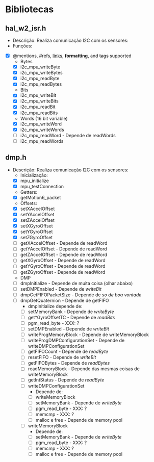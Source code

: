 # Bibliotecas

## hal_w2_isr.h
* Descrição: Realiza comunicação I2C com os sensores:
* Funções:
- [x] @mentions, #refs, [links](), **formatting**, and <del>tags</del> supported
	* Bytes
	- [x] i2c_mpu_writeByte
	- [x] i2c_mpu_writeBytes
	- [x] i2c_mpu_readByte
	- [x] i2c_mpu_readBytes
	* Bits
	- [x] i2c_mpu_writeBit
	- [x] i2c_mpu_writeBits
	- [x] i2c_mpu_readBit
	- [x] i2c_mpu_readBits
	* Words (16 bit variable)
	- [x] i2c_mpu_writeWord
	- [x] i2c_mpu_writeWords
	- [ ] i2c_mpu_readWord - Depende de readWords
	- [ ] i2c_mpu_readWords

## dmp.h
* Descrição: Realiza comunicação I2C com os sensores:
	* Inicialização:
	- [x] mpu_initialize
	- [x] mpu_testConnection
	* Getters:	
	- [x] getMotion6_packet
	* Offsets:
	- [x] setXAccelOffset
	- [x] setYAccelOffset
	- [x] setZAccelOffset
	- [x] setXGyroOffset
	- [x] setYGyroOffset
	- [x] setZGyroOffset
	- [ ] getXAccelOffset - Depende de readWord
	- [ ] getYAccelOffset - Depende de readWord
	- [ ] getZAccelOffset - Depende de readWord
	- [ ] getXGyroOffset - Depende de readWord
	- [ ] getYGyroOffset - Depende de readWord
	- [ ] getZGyroOffset - Depende de readWord
	* DMP
	- [ ] dmpInitialize - Depende de muita coisa (olhar abaixo)
	- [ ] setDMPEnabled - Depende de *writeBit*
	- [ ] dmpGetFIFOPacketSize - Depende de *so de boa vontade*
	- [ ] dmpGetQuaternion - Depende de getFIFO
		* dmpInitialize depende de:
		- [ ] setMemoryBank - Depende de *writeByte*
		- [ ] get*GyroOffsetTC - Depende de *readBits*
		- [ ] pgm_read_byte - XXX: ?
		- [ ] setDMPEnabled - Depende de *writeBit*
		- [ ] writeProgMemoryBlock - Depende de writeMemoryBlock
		- [ ] writeProgDMPConfigurationSet - Depende de writeDMPConfigurationSet
		- [ ] getFIFOCount - Depende de *readByte*
		- [ ] resetFIFO - Depende de *writeBit*
		- [ ] getFIFOBytes - Depende de *readBytes*
		- [ ] readMemoryBlock - Depende das mesmas coisas de writeMemoryBlock
		- [ ] getIntStatus - Depende de *readByte*
		- [ ] writeDMPConfigurationSet
			* Depende de:
			- [ ] writeMemoryBlock
			- [ ] setMemoryBank - Depende de *writeByte*
			- [ ] pgm_read_byte - XXX: ?
			- [ ] memcmp - XXX: ?
			- [ ] malloc e free - Depende de memory pool
		- [ ] writeMemoryBlock
			* Depende de:
			- [ ] setMemoryBank - Depende de *writeByte*
			- [ ] pgm_read_byte - XXX: ?
			- [ ] memcmp - XXX: ? 
			- [ ] malloc e free  - Depende de memory pool